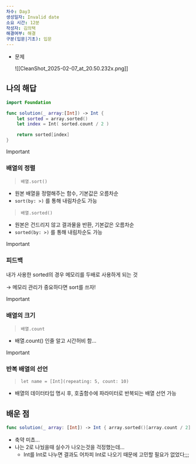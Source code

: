 ```yaml
---
차수: Day3
생성일자: Invalid date
소요 시간: 12분
작성자: 김의택
해결여부: 해결
구분(입문|기초): 입문
---
```

- 문제
    
    ![[CleanShot_2025-02-07_at_20.50.232x.png]]
    

## 나의 해답

```Swift
import Foundation

func solution(_ array:[Int]) -> Int {
    let sorted = array.sorted()
    let index = Int( sorted.count / 2 )

    return sorted[index]
}
```

> [!important]
> 
> ### 배열의 정렬
> 
> > `배열.sort()`
> 
> - 원본 배열을 정렬해주는 함수, 기본값은 오름차순
> - `sort(by: >)` 를 통해 내림차순도 가능
> 
>   
> 
> > `배열.sorted()`
> 
> - 원본은 건드리지 않고 결과물을 반환, 기본값은 오름차순
> - `sorted(by: >)` 를 통해 내림차순도 가능
> 
> > [!important]
> > 
> > ### 피드백
> > 
> > 내가 사용한 sorted의 경우 메모리를 두배로 사용하게 되는 것
> > 
> > → 메모리 관리가 중요하다면 sort를 쓰자!

> [!important]
> 
> ### 배열의 크기
> 
> > `배열.count`
> 
> - 배열.count() 인줄 알고 시간허비 함…

> [!important]
> 
> ### 반복 배열의 선언
> 
> > `let name = [Int](repeating: 5, count: 10)`
> 
> - 배열의 데이터타입 명시 후, 호출함수에 파라미터로 반복되는 배열 선언 가능

  

## 배운 점

```Swift
func solution(_ array: [Int]) -> Int { array.sorted()[array.count / 2] }
```

- 축약 미쵸…
- 나는 2로 나눴을때 실수가 나오는것을 걱정했는데…
    - Int를 Int로 나누면 결과도 어차피 Int로 나오기 때문에 고민할 필요가 없었다;;;